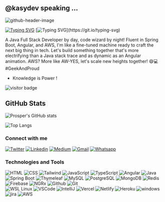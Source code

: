 ## @kasydev speaking ...

![github-header-image](https://github.com/kasydev/kasydev/assets/125959390/5354fa25-95b9-4888-afeb-6e003c952a58)

[![Typing SVG](https://readme-typing-svg.demolab.com?font=Fira+Code&pause=1000&color=00FFFF&random=false&width=435&lines=Hi+there!+my+name+is+Prosper+Collins)](https://git.io/typing-svg)
[![Typing SVG](https://readme-typing-svg.demolab.com?font=Fira+Code&pause=1000&color=00FFFF&random=false&width=435&lines=,+welcome+to+my+README.)](https://git.io/typing-svg)

A Java Full Stack Developer by day, code wizard by night! Fluent in Spring Boot, Angular, and AWS, I'm like a fine-tuned machine ready to craft the next big thing in tech. Let's build something together that's more electrifying than a Java stack trace and as dynamic as an Angular animation. AWS? More like AW-YES, let's scale new heights together! 😄💻 #GeekAndProud

- Knowledge is Power !
  
![visitor badge](https://visitor-badge.laobi.icu/badge?page_id=kasydev.visitor-badge)

## GitHub Stats
![Prosper's GitHub stats](https://github-readme-stats.vercel.app/api?username=kasydev&show_icons=true&theme=radical)

![Top Langs](https://github-readme-stats.vercel.app/api/top-langs/?username=kasydev&layout=compact)



### Connect with me 

 [![Twitter](https://img.shields.io/badge/Twitter-1DA1F2?style=for-the-badge&logo=twitter&logoColor=white)](https://twitter.com/kasydev) [![Linkedin](https://img.shields.io/badge/LinkedIn-0A66C2.svg?style=for-the-badge&logo=LinkedIn&logoColor=white)](https://www.linkedin.com/in/prosper-collins-919b9a191/) [![Medium](https://img.shields.io/badge/Medium-12100E?style=for-the-badge&logo=medium&logoColor=white)](https://medium.com/@kasydev) [![Gmail](https://img.shields.io/badge/Gmail-D14836?style=for-the-badge&logo=gmail&logoColor=white)](https://mail.google.com/mail/u/prospercollins19@gmail.com)  [![Whatsapp](https://img.shields.io/badge/WhatsApp-25D366?style=for-the-badge&logo=whatsapp&logoColor=white)](https://wa.me/08034206320)



  
### Technologies and Tools

 ![HTML](https://img.shields.io/badge/HTML5-E34F26?style=for-the-badge&logo=html5&logoColor=white) 
 ![CSS](https://img.shields.io/badge/CSS3-1572B6?style=for-the-badge&logo=css3&logoColor=white)
 ![Tailwind](https://img.shields.io/badge/Tailwind_CSS-38B2AC?style=for-the-badge&logo=tailwind-css&logoColor=white)
 ![JavaScript](https://img.shields.io/badge/JavaScript-323330?style=for-the-badge&logo=javascript&logoColor=F7DF1E)
 ![TypeScript](https://img.shields.io/badge/TypeScript-3178C6.svg?style=for-the-badge&logo=TypeScript&logoColor=white)
 ![Angular](https://img.shields.io/badge/Angular-0F0F11.svg?style=for-the-badge&logo=Angular&logoColor=white)
 ![Java](https://img.shields.io/badge/Java-ED8B00?style=for-the-badge&logo=java&logoColor=white)
 ![Spring Boot](https://img.shields.io/badge/Spring%20Boot-6DB33F.svg?style=for-the-badge&logo=Spring-Boot&logoColor=white)
 ![Thymeleaf](https://img.shields.io/badge/Thymeleaf-005F0F.svg?style=for-the-badge&logo=Thymeleaf&logoColor=white)
 ![MySQL](https://img.shields.io/badge/MySQL-4479A1.svg?style=for-the-badge&logo=MySQL&logoColor=white)
 ![PostgreSQL](https://img.shields.io/badge/PostgreSQL-4169E1.svg?style=for-the-badge&logo=PostgreSQL&logoColor=white)
 ![MongoDB](https://img.shields.io/badge/MongoDB-47A248.svg?style=for-the-badge&logo=MongoDB&logoColor=white)
 ![Redis](https://img.shields.io/badge/Redis-DC382D.svg?style=for-the-badge&logo=Redis&logoColor=white)
 ![Firebase](https://img.shields.io/badge/firebase-ffca28?style=for-the-badge&logo=firebase&logoColor=black)
 ![NGRx](https://img.shields.io/badge/NgRx-BA2BD2.svg?style=for-the-badge&logo=NgRx&logoColor=white)
 ![Github](https://img.shields.io/badge/GitHub-100000?style=for-the-badge&logo=github&logoColor=white) 
 ![Git](https://img.shields.io/badge/GIT-E44C30?style=for-the-badge&logo=git&logoColor=white)  
 ![WSL Linux](https://img.shields.io/badge/Linux-FCC624.svg?style=for-the-badge&logo=Linux&logoColor=black)
 ![VSCode](https://img.shields.io/badge/VSCode-0078D4?style=for-the-badge&logo=visual%20studio%20code&logoColor=white)
 ![IntelliJ](https://img.shields.io/badge/IntelliJ%20IDEA-000000.svg?style=for-the-badge&logo=IntelliJ-IDEA&logoColor=white)
 ![Vercel](https://img.shields.io/badge/Vercel-000000?style=for-the-badge&logo=vercel&logoColor=white)
 ![Netlify](https://img.shields.io/badge/Netlify-00C7B7.svg?style=for-the-badge&logo=Netlify&logoColor=white)
 ![Heroku](https://img.shields.io/badge/Heroku-430098.svg?style=for-the-badge&logo=Heroku&logoColor=white)
 ![windows](https://img.shields.io/badge/Windows-0078D6?style=for-the-badge&logo=windows&logoColor=white)
 ![jira](https://img.shields.io/badge/Jira-0052CC.svg?style=for-the-badge&logo=Jira&logoColor=white)
 ![AWS](https://img.shields.io/badge/Amazon%20AWS-232F3E.svg?style=for-the-badge&logo=Amazon-AWS&logoColor=white)




